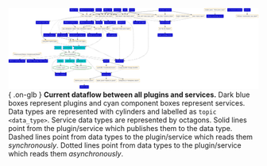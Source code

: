 ![Dataflow image](images/dataflow.png){ .on-glb }
**Current dataflow between all plugins and services.** Dark blue boxes represent plugins and cyan  component boxes represent services. Data types are represented with cylinders and labelled as `topic <data_type>`. Service data types are represented by octagons. Solid lines point from the plugin/service which publishes them to the data type. Dashed lines point from data types to the plugin/service which reads them *synchronously*. Dotted lines point from data types to the plugin/service which reads them *asynchronously*.
